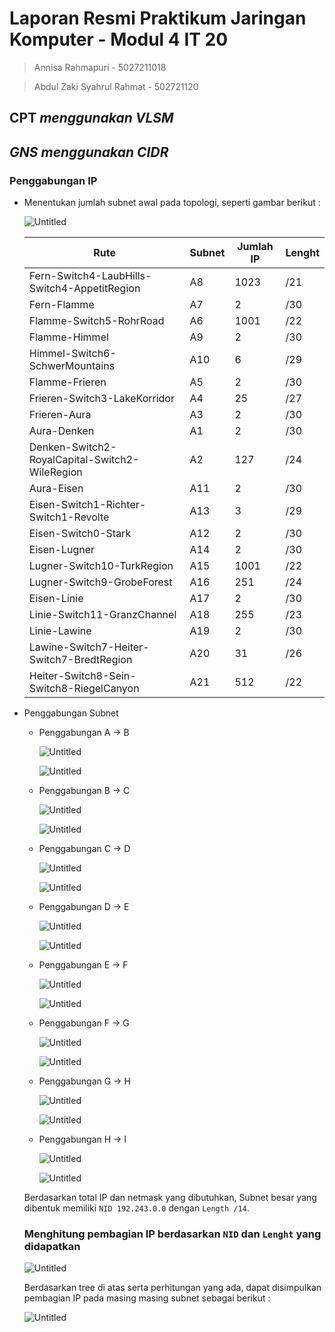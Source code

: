 # Laporan Resmi Praktikum Jaringan Komputer - Modul 4 IT 20

> Annisa Rahmapuri - 5027211018
> 

> Abdul Zaki Syahrul Rahmat - 502721120
> 

## CPT *menggunakan VLSM*

## *GNS menggunakan CIDR*

### Penggabungan IP

- Menentukan jumlah subnet awal pada topologi, seperti gambar berikut :
    
    ![Untitled](image/Untitled.png)
    
    | Rute | Subnet | Jumlah IP  | Lenght |
    | --- | --- | --- | --- |
    | Fern-Switch4-LaubHills-Switch4-AppetitRegion | A8  | 1023 | /21 |
    | Fern-Flamme | A7 | 2 | /30 |
    | Flamme-Switch5-RohrRoad | A6 | 1001 | /22 |
    | Flamme-Himmel | A9 | 2 | /30 |
    | Himmel-Switch6-SchwerMountains | A10 | 6 | /29 |
    | Flamme-Frieren | A5 | 2 | /30 |
    | Frieren-Switch3-LakeKorridor | A4 | 25 | /27 |
    | Frieren-Aura | A3 | 2 | /30 |
    | Aura-Denken | A1 | 2 | /30 |
    | Denken-Switch2-RoyalCapital-Switch2-WileRegion | A2 | 127 | /24 |
    | Aura-Eisen | A11 | 2 | /30 |
    | Eisen-Switch1-Richter-Switch1-Revolte | A13 | 3 | /29 |
    | Eisen-Switch0-Stark | A12 | 2 | /30 |
    | Eisen-Lugner | A14 | 2 | /30 |
    | Lugner-Switch10-TurkRegion | A15 | 1001 | /22 |
    | Lugner-Switch9-GrobeForest | A16 | 251 | /24 |
    | Eisen-Linie | A17 | 2 | /30 |
    | Linie-Switch11-GranzChannel | A18 | 255 | /23 |
    | Linie-Lawine | A19 | 2 | /30 |
    | Lawine-Switch7-Heiter-Switch7-BredtRegion | A20 | 31 | /26 |
    | Heiter-Switch8-Sein-Switch8-RiegelCanyon | A21 | 512 | /22 |
- Penggabungan Subnet
    - Penggabungan A → B
        
        ![Untitled](image/Untitled%201.png)
        
        ![Untitled](image/Untitled%202.png)
        
    - Penggabungan B → C
        
        ![Untitled](image/Untitled%203.png)
        
        ![Untitled](image/Untitled%204.png)
        
    - Penggabungan C → D
        
        ![Untitled](image/Untitled%205.png)
        
        ![Untitled](image/Untitled%206.png)
        
    - Penggabungan D → E
        
        ![Untitled](image/Untitled%207.png)
        
        ![Untitled](image/Untitled%208.png)
        
    - Penggabungan E → F
        
        ![Untitled](image/Untitled%209.png)
        
        ![Untitled](image/Untitled%2010.png)
        
    - Penggabungan F → G
        
        ![Untitled](image/Untitled%2011.png)
        
        ![Untitled](image/Untitled%2012.png)
        
    - Penggabungan G → H
        
        ![Untitled](image/Untitled%2013.png)
        
        ![Untitled](image/Untitled%2014.png)
        
    - Penggabungan H → I
        
        ![Untitled](image/Untitled%2015.png)
        
        ![Untitled](image/Untitled%2016.png)
        
    
    Berdasarkan total IP dan netmask yang dibutuhkan, Subnet besar yang dibentuk memiliki `NID 192.243.0.0` dengan `Length /14`. 
    
    ### **Menghitung pembagian IP berdasarkan `NID` dan `Lenght` yang didapatkan**
    
    ![Untitled](image/Untitled%2017.png)
    
    Berdasarkan tree di atas serta perhitungan yang ada, dapat disimpulkan pembagian IP pada masing masing subnet sebagai berikut : 
    
    ![Untitled](image/Untitled%2018.png)

